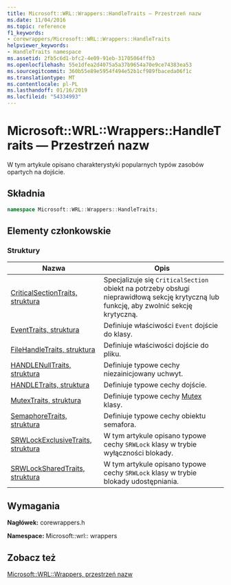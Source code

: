 ```yaml
---
title: Microsoft::WRL::Wrappers::HandleTraits — Przestrzeń nazw
ms.date: 11/04/2016
ms.topic: reference
f1_keywords:
- corewrappers/Microsoft::WRL::Wrappers::HandleTraits
helpviewer_keywords:
- HandleTraits namespace
ms.assetid: 2fb5c6d1-bfc2-4e09-91eb-31705064ffb3
ms.openlocfilehash: 55e1dfea2d4075a5a37b9654a70e9ce74383ea53
ms.sourcegitcommit: 360b55e89e5954f494e52b1cf989fbaceda06f1c
ms.translationtype: MT
ms.contentlocale: pl-PL
ms.lasthandoff: 01/16/2019
ms.locfileid: "54334993"
---
```

# <a name="microsoftwrlwrappershandletraits-namespace"></a>Microsoft::WRL::Wrappers::HandleTraits — Przestrzeń nazw

W tym artykule opisano charakterystyki popularnych typów zasobów opartych na dojście.

## <a name="syntax"></a>Składnia

```cpp
namespace Microsoft::WRL::Wrappers::HandleTraits;
```

## <a name="members"></a>Elementy członkowskie

### <a name="structures"></a>Struktury

|Nazwa|Opis|
|----------|-----------------|
|[CriticalSectionTraits, struktura](criticalsectiontraits-structure.md)|Specjalizuje się `CriticalSection` obiekt na potrzeby obsługi nieprawidłową sekcję krytyczną lub funkcję, aby zwolnić sekcję krytyczną.|
|[EventTraits, struktura](eventtraits-structure.md)|Definiuje właściwości `Event` dojście do klasy.|
|[FileHandleTraits, struktura](filehandletraits-structure.md)|Definiuje właściwości dojście do pliku.|
|[HANDLENullTraits, struktura](handlenulltraits-structure.md)|Definiuje typowe cechy niezainicjowany uchwyt.|
|[HANDLETraits, struktura](handletraits-structure.md)|Definiuje typowe cechy dojście.|
|[MutexTraits, struktura](mutextraits-structure.md)|Definiuje typowe cechy [Mutex](mutex-class.md) klasy.|
|[SemaphoreTraits, struktura](semaphoretraits-structure.md)|Definiuje typowe cechy obiektu semafora.|
|[SRWLockExclusiveTraits, struktura](srwlockexclusivetraits-structure.md)|W tym artykule opisano typowe cechy `SRWLock` klasy w trybie wyłączności blokady.|
|[SRWLockSharedTraits, struktura](srwlocksharedtraits-structure.md)|W tym artykule opisano typowe cechy `SRWLock` klasy w trybie blokady udostępniania.|

## <a name="requirements"></a>Wymagania

**Nagłówek:** corewrappers.h

**Namespace:** Microsoft::wrl:: wrappers

## <a name="see-also"></a>Zobacz też

[Microsoft::WRL::Wrappers, przestrzeń nazw](microsoft-wrl-wrappers-namespace.md)